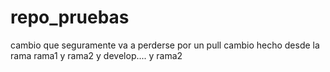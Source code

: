 # repo_pruebas
cambio que seguramente va a perderse por un pull
cambio hecho desde la rama rama1 y rama2 y develop.... y rama2
